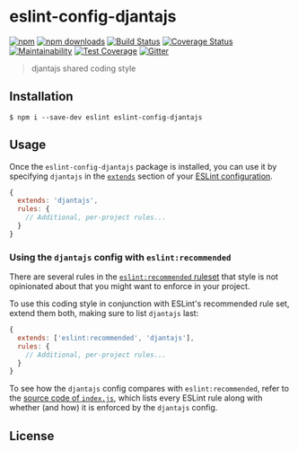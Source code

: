 # eslint-config-djantajs

[![npm](https://img.shields.io/npm/v/eslint-config-djantajs.svg?style=flat)](https://github.com/djanta/eslint-config-djantajs)
[![npm downloads](https://img.shields.io/npm/dw/eslint-config-djantajs.svg?style=flat)](https://www.npmjs.com/package/eslint-config-djantajs)
[![Build Status](https://travis-ci.org/djanta/eslint-config-djantajs.svg?branch=master)](https://travis-ci.org/djanta/eslint-config-djantajs)
[![Coverage Status](https://coveralls.io/repos/github/djanta/eslint-config-djantajs/badge.svg?branch=master)](https://coveralls.io/github/djanta/eslint-config-djantajs?branch=master)
[![Maintainability](https://api.codeclimate.com/v1/badges/ae5094e3adb2ae9f6cee/maintainability)](https://codeclimate.com/github/djanta/eslint-config-djantajs/maintainability)
[![Test Coverage](https://api.codeclimate.com/v1/badges/ae5094e3adb2ae9f6cee/test_coverage)](https://codeclimate.com/github/djanta/eslint-config-djantajs/test_coverage)
[![Gitter](https://img.shields.io/gitter/room/nwjs/nw.js.svg?style=flat)](https://gitter.im/djantajs/tools?utm_source=badge&utm_medium=badge&utm_campaign=pr-badge&utm_content=badge)

> djantajs shared coding style

## Installation

```
$ npm i --save-dev eslint eslint-config-djantajs
```


## Usage

Once the `eslint-config-djantajs` package is installed, you can use it by specifying `djantajs` in the [`extends`](http://eslint.org/docs/user-guide/configuring#extending-configuration-files) section of your [ESLint configuration](http://eslint.org/docs/user-guide/configuring).

```js
{
  extends: 'djantajs',
  rules: {
    // Additional, per-project rules...
  }
}
```

### Using the `djantajs` config with `eslint:recommended`

There are several rules in the [`eslint:recommended` ruleset](http://eslint.org/docs/rules/) that style is not opinionated about that you might want to enforce in your project.

To use this coding style in conjunction with ESLint's recommended rule set, extend them both, making sure to list `djantajs` last:

```js
{
  extends: ['eslint:recommended', 'djantajs'],
  rules: {
    // Additional, per-project rules...
  }
}
```

To see how the `djantajs` config compares with `eslint:recommended`, refer to the [source code of `index.js`](https://github.com/djanta/eslint-config-djantajs/blob/master/index.js), which lists every ESLint rule along with whether (and how) it is enforced by the `djantajs` config.

## License
